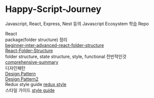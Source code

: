 # Happy-Script-Journey
Javascript, React, Express, Nest 등의 Javascript Ecosystem 학습 Repo

React  
package(folder structure) 정리   
[beginner-inter-advanced-react-folder-structure](https://github.com/WebDevSimplified/react-folder-structure)  
[React-Folder-Structure](https://github.com/duthanhduoc/React-Folder-Structure)  
folder structure, state structure, style, functional 전반적인것  
[comprehensive-summary](https://github.com/kudos-dude/react-best-practices)  
디자인패턴  
[Design Pattern](https://github.com/MicheleBertoli/react-design-patterns-and-best-practices)   
[Design Pattern2](https://github.com/PacktPublishing/React-Design-Patterns-and-Best-Practices)  
Redux style guide
[redux style](https://github.com/iraycd/React-Redux-Styleguide)  
스타일 가이드
[style guide](https://github.com/coderjonny/react-style-guide)  
